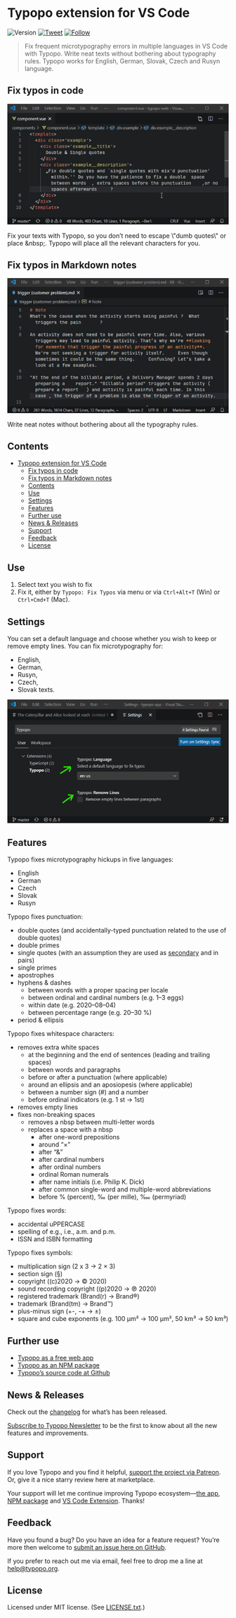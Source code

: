 # Typopo extension for VS Code 
![Version](https://img.shields.io/visual-studio-marketplace/v/brano.typopo-vscode?color=%237b00cb&label=Visual%20Studio%20Marketplace&style=flat-square)
[![Tweet](https://img.shields.io/twitter/url/http/shields.io.svg?style=social)](https://twitter.com/intent/tweet?text=Fix%20frequent%20microtypography%20errors%20in%20multiple%20languages%20in%20VS%20Code%20with%20Typopo&url=https://typopo.org&hashtags=vscode,typos,typography,microtypography) [![Follow](https://img.shields.io/twitter/follow/typopo_app.svg?style=social&label=Follow)](https://twitter.com/intent/follow?screen_name=typopo_app)


> Fix frequent microtypography errors in multiple languages in VS Code with Typopo. Write neat texts without bothering about typography rules. Typopo works for English, German, Slovak, Czech and Rusyn language.


## Fix typos in code

![Fixing microtypography in VS Code](assets/typopo--vs-code-animation--html.gif "Fixing microtypography in VS Code")

Fix your texts with Typopo, so you don’t need to escape \\"dumb quotes\\" or place \&nbsp;. Typopo will place all the relevant characters for you.

## Fix typos in Markdown notes

![Fixing microtypography in VS Code](assets/typopo--vs-code-animation--md.gif "Fixing microtypography in VS Code")

Write neat notes without bothering about all the typography rules.


## Contents
- [Typopo extension for VS Code](#typopo-extension-for-vs-code)
	- [Fix typos in code](#fix-typos-in-code)
	- [Fix typos in Markdown notes](#fix-typos-in-markdown-notes)
	- [Contents](#contents)
	- [Use](#use)
	- [Settings](#settings)
	- [Features](#features)
	- [Further use](#further-use)
	- [News & Releases](#news-releases)
	- [Support](#support)
	- [Feedback](#feedback)
	- [License](#license)

## Use 
1. Select text you wish to fix
2. Fix it, either by `Typopo: Fix Typos` via menu or via `Ctrl+Alt+T` (Win) or `Ctrl+Cmd+T` (Mac).

## Settings
You can set a default language and choose whether you wish to keep or remove empty lines. You can fix microtypography for:
- English,
- German,
- Rusyn,
- Czech,
- Slovak texts. 

![Typopo Settings in VS Code](assets/typopo--vs-code-settings.png "Typopo Settings in VS Code")


## Features
Typopo fixes microtypography hickups in five languages:
- English
- German
- Czech
- Slovak
- Rusyn

Typopo fixes punctuation:
- double quotes (and accidentally-typed punctuation related to the use of double quotes)
- double primes
- single quotes (with an assumption they are used as [secondary](https://en.wikipedia.org/wiki/Quotation_mark#Summary_table_for_various_languages) and in pairs)
- single primes
- apostrophes
- hyphens & dashes
	- between words with a proper spacing per locale 
	- between ordinal and cardinal numbers (e.g. 1–3 eggs)
	- within date (e.g. 2020–08–04)
	- between percentage range (e.g. 20–30 %)
- period & ellipsis

Typopo fixes whitespace characters:
- removes extra white spaces
	- at the beginning and the end of sentences (leading and trailing spaces)
	- between words and paragraphs
	- before or after a punctuation (where applicable)
	- around an ellipsis and an aposiopesis (where applicable)
	- between a number sign (#) and a number
	- before ordinal indicators (e.g. 1 st → 1st)
- removes empty lines
- fixes non-breaking spaces
	- removes a nbsp between multi-letter words
	- replaces a space with a nbsp
		- after one-word prepositions
		- around “×”
		- after “&”
		- after cardinal numbers
		- after ordinal numbers
		- ordinal Roman numerals
		- after name initials (i.e. Philip K. Dick)
		- after common single-word and multiple-word abbreviations
		- before % (percent), ‰ (per mille), ‱ (permyriad)

Typopo fixes words:
- accidental uPPERCASE
- spelling of e.g., i.e., a.m. and p.m.
- ISSN and ISBN formatting

Typopo fixes symbols:
- multiplication sign (2 x 3 → 2 × 3)
- section sign (§)
- copyright ((c)2020 → © 2020)
- sound recording copyright ((p)2020 → ℗ 2020)
- registered trademark (Brand(r) → Brand®)
- trademark (Brand(tm) → Brand™)
- plus-minus sign (+-, -+ → ±)
- square and cube exponents (e.g. 100 µm² → 100 µm², 50 km³ → 50 km³)


## Further use
- [Typopo as a free web app](https://typopo.org)
- [Typopo as an NPM package](https://www.npmjs.com/package/typopo)
- [Typopo’s source code at Github](https://github.com/surfinzap/typopo)


## News & Releases
Check out the [changelog](CHANGELOG.md) for what’s has been released.

[Subscribe to Typopo Newsletter](https://buttondown.email/Typopo) to be the first to know about all the new features and improvements.


## Support
If you love Typopo and you find it helpful, [support the project via Patreon](https://www.patreon.com/branosandala). Or, give it a nice starry review here at marketplace. 

Your support will let me continue improving Typopo ecosystem—[the app](https://typopo.org), [NPM package](https://www.npmjs.com/package/typopo) and [VS Code Extension](https://marketplace.visualstudio.com/items?itemName=brano.typopo-vscode). Thanks!


## Feedback
Have you found a bug? Do you have an idea for a feature request? You’re more then welcome to [submit an issue here on GitHub](https://github.com/surfinzap/typopo-vscode/issues/new/choose).

If you prefer to reach out me via email, feel free to drop me a line at <help@typopo.org>.


## License
Licensed under MIT license. (See [LICENSE.txt](LICENSE.txt).)

